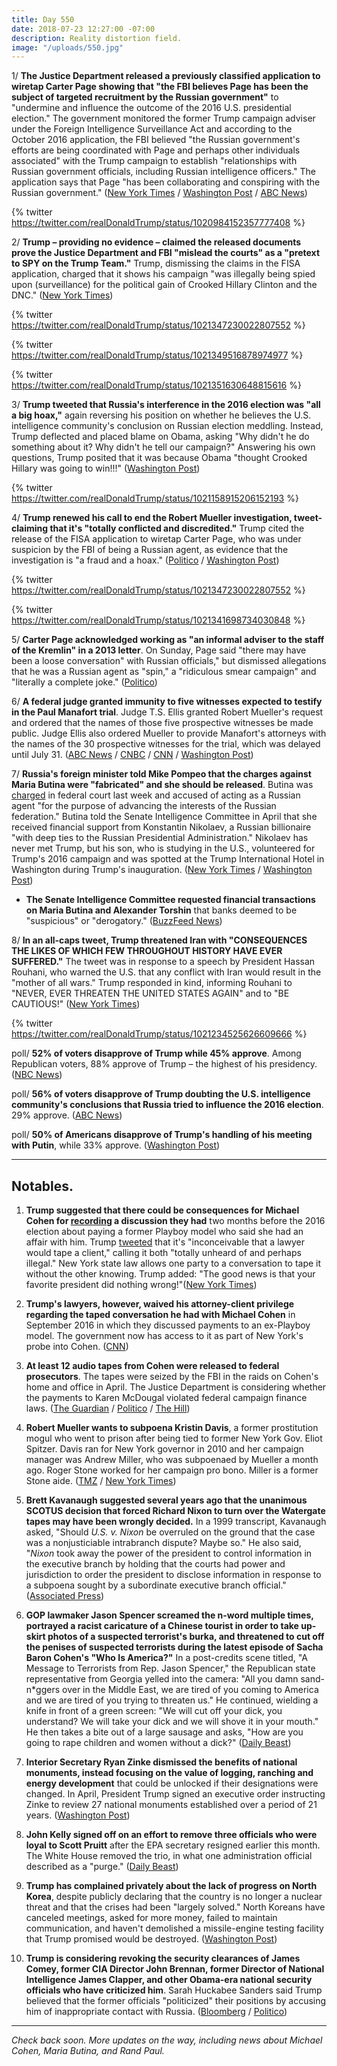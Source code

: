 ```yaml
---
title: Day 550
date: 2018-07-23 12:27:00 -07:00
description: Reality distortion field.
image: "/uploads/550.jpg"
---
```


1/ **The Justice Department released a previously classified application to wiretap Carter Page showing that "the FBI believes Page has been the subject of targeted recruitment by the Russian government"** to "undermine and influence the outcome of the 2016 U.S. presidential election." The government monitored the former Trump campaign adviser under the Foreign Intelligence Surveillance Act and according to the October 2016 application, the FBI believed "the Russian government's efforts are being coordinated with Page and perhaps other individuals associated" with the Trump campaign to establish "relationships with Russian government officials, including Russian intelligence officers." The application says that Page "has been collaborating and conspiring with the Russian government." ([New York Times](https://www.nytimes.com/2018/07/21/us/politics/carter-page-fisa.html) / [Washington Post](https://www.washingtonpost.com/world/national-security/justice-department-releases-application-to-wiretap-trump-campaign-adviser/2018/07/21/4afaeeac-8d3e-11e8-8aea-86e88ae760d8_story.html) / [ABC News](https://abcnews.go.com/Politics/fbi-believed-trump-campaign-aide-carter-page-recruited/story?id=56737033))

{% twitter https://twitter.com/realDonaldTrump/status/1020984152357777408 %}

2/ **Trump – providing no evidence – claimed the released documents prove the Justice Department and FBI "mislead the courts" as a "pretext to SPY on the Trump Team."** Trump, dismissing the claims in the FISA application, charged that it shows his campaign "was illegally being spied upon (surveillance) for the political gain of Crooked Hillary Clinton and the DNC." ([New York Times](https://www.nytimes.com/2018/07/22/us/politics/trump-fisa-carter-page.html))

{% twitter https://twitter.com/realDonaldTrump/status/1021347230022807552 %}

{% twitter https://twitter.com/realDonaldTrump/status/1021349516878974977 %}

{% twitter https://twitter.com/realDonaldTrump/status/1021351630648815616 %}

3/ **Trump tweeted that Russia's interference in the 2016 election was "all a big hoax,"** again reversing his position on whether he believes the U.S. intelligence community's conclusion on Russian election meddling. Instead, Trump deflected and placed blame on Obama, asking "Why didn't he do something about it? Why didn't he tell our campaign?" Answering his own questions, Trump posited that it was because Obama "thought Crooked Hillary was going to win!!!" ([Washington Post](https://www.washingtonpost.com/politics/trump-again-reverses-course-on-russian-interference-calls-it-all-a-big-hoax/2018/07/22/c8321528-8e13-11e8-b769-e3fff17f0689_story.html?utm_term=.d286c6f24f06))

{% twitter https://twitter.com/realDonaldTrump/status/1021158915206152193 %}

4/ **Trump renewed his call to end the Robert Mueller investigation, tweet-claiming that it's "totally conflicted and discredited."** Trump cited the release of the FISA application to wiretap Carter Page, who was under suspicion by the FBI of being a Russian agent, as evidence that the investigation is "a fraud and a hoax." ([Politico](https://www.politico.com/story/2018/07/23/trump-fisa-carter-page-735619) / [Washington Post](https://www.washingtonpost.com/politics/trump-calls-for-end-of-mueller-probe-saying-its-discredited-by-carter-page-surveillance/2018/07/23/c166c2a6-8e64-11e8-b769-e3fff17f0689_story.html))

{% twitter https://twitter.com/realDonaldTrump/status/1021347230022807552 %}

{% twitter https://twitter.com/realDonaldTrump/status/1021341698734030848 %}

5/ **Carter Page acknowledged working as "an informal adviser to the staff of the Kremlin" in a 2013 letter**. On Sunday, Page said "there may have been a loose conversation" with Russian officials," but dismissed allegations that he was a Russian agent as "spin," a "ridiculous smear campaign" and "literally a complete joke." ([Politico](https://www.politico.com/story/2018/07/22/carter-page-acknowledges-working-as-informal-adviser-to-russia-735559))

6/ **A federal judge granted immunity to five witnesses expected to testify in the Paul Manafort trial**. Judge T.S. Ellis granted Robert Mueller's request and ordered that the names of those five prospective witnesses be made public. Judge Ellis also ordered Mueller to provide Manafort's attorneys with the names of the 30 prospective witnesses for the trial, which was delayed until July 31. ([ABC News](https://abcnews.go.com/Politics/judge-grants-immunity-mueller-witnesses-manafort-seeks-trial/story?id=56761562) / [CNBC](https://www.cnbc.com/2018/07/23/five-witnesses-given-immunity-in-paul-manafort-case.html) / [CNN](https://www.cnn.com/2018/07/23/politics/manafort-witnesses-immunity/index.html) / [Washington Post](https://www.washingtonpost.com/local/public-safety/paul-manafort-wants-details-of-ukraine-political-work-kept-out-of-fraud-trial/2018/07/21/ee4ca568-8cf9-11e8-8aea-86e88ae760d8_story.html))

7/ **Russia's foreign minister told Mike Pompeo that the charges against Maria Butina were "fabricated" and she should be released**. Butina was [charged](https://whatthefuckjusthappenedtoday.com/2018/07/16/day-543/#5-the-justice-department-charged-a-r) in federal court last week and accused of acting as a Russian agent "for the purpose of advancing the interests of the Russian federation." Butina told the Senate Intelligence Committee in April that she received financial support from Konstantin Nikolaev, a Russian billionaire "with deep ties to the Russian Presidential Administration." Nikolaev has never met Trump, but his son, who is studying in the U.S., volunteered for Trump's 2016 campaign and was spotted at the Trump International Hotel in Washington during Trump's inauguration. ([New York Times](https://www.nytimes.com/2018/07/21/world/europe/butina-russia-pompeo.html) / [Washington Post](https://www.washingtonpost.com/politics/russian-billionaire-with-us-investments-backed-alleged-agent-maria-butina-according-to-a-person-familiar-with-her-senate-testimony/2018/07/22/dcaa7f48-8c58-11e8-a345-a1bf7847b375_story.html))

* **The Senate Intelligence Committee requested financial transactions on Maria Butina and Alexander Torshin** that banks deemed to be "suspicious" or "derogatory." ([BuzzFeed News](https://www.buzzfeednews.com/article/emmaloop/senate-committee-was-probing-alleged-russian-agents))

8/ **In an all-caps tweet, Trump threatened Iran with "CONSEQUENCES THE LIKES OF WHICH FEW THROUGHOUT HISTORY HAVE EVER SUFFERED."** The tweet was in response to a speech by President Hassan Rouhani, who warned the U.S. that any conflict with Iran would result in the "mother of all wars." Trump responded in kind, informing Rouhani to "NEVER, EVER THREATEN THE UNITED STATES AGAIN" and to "BE CAUTIOUS!" ([New York Times](https://www.nytimes.com/2018/07/22/world/middleeast/trump-threatens-iran-twitter.html))

{% twitter https://twitter.com/realDonaldTrump/status/1021234525626609666 %}

poll/ **52% of voters disapprove of Trump while 45% approve**. Among Republican voters, 88% approve of Trump – the highest of his presidency. ([NBC News](https://www.nbcnews.com/politics/first-read/nbc-wsj-poll-public-gives-trump-thumbs-down-russia-thumbs-n893266))

poll/ **56% of voters disapprove of Trump doubting the U.S. intelligence community's conclusions that Russia tried to influence the 2016 election**. 29% approve. ([ABC News](https://abcnews.go.com/Politics/public-support-trump-doubting-russian-interference-poll/story?id=56734301))

poll/ **50% of Americans disapprove of Trump's handling of his meeting with Putin**, while 33% approve. ([Washington Post](https://www.washingtonpost.com/politics/americans-give-trump-negative-marks-for-helsinki-performance/2018/07/22/832ec2be-8d19-11e8-a345-a1bf7847b375_story.html))

---

## Notables.

 1. **Trump suggested that there could be consequences for Michael Cohen for [recording](https://whatthefuckjusthappenedtoday.com/2018/07/20/day-547/#1-michael-cohen-recorded-a-conversat) a discussion they had** two months before the 2016 election about paying a former Playboy model who said she had an affair with him. Trump [tweeted](https://twitter.com/realDonaldTrump/status/1020642287725043712) that it's "inconceivable that a lawyer would tape a client," calling it both "totally unheard of and perhaps illegal." New York state law allows one party to a conversation to tape it without the other knowing. Trump added: "The good news is that your favorite president did nothing wrong!"([New York Times](https://www.nytimes.com/2018/07/21/us/politics/trump-signals-consequences-for-michael-cohen-over-secret-recording.html))

 2. **Trump's lawyers, however, waived his attorney-client privilege regarding the taped conversation he had with Michael Cohen** in September 2016  in which they discussed payments to an ex-Playboy model. The government now has access to it as part of New York's probe into Cohen. ([CNN](https://www.cnn.com/2018/07/21/politics/trump-cohen-recording-privilege/index.html))

 3. **At least 12 audio tapes from Cohen were released to federal prosecutors**. The tapes were seized by the FBI in the raids on Cohen's home and office in April. The Justice Department is considering whether the payments to Karen McDougal violated federal campaign finance laws. ([The Guardian](https://www.theguardian.com/us-news/2018/jul/23/michael-cohen-trump-tapes-latest-news-audio-files-payments) / [Politico](https://www.politico.com/story/2018/07/23/michael-cohen-tapes-seized-fbi-736041) / [The Hill](http://thehill.com/homenews/administration/398409-federal-prosecutors-received-12-audio-tapes-seized-from-cohen))

 4. **Robert Mueller wants to subpoena Kristin Davis**, a former prostitution mogul who went to prison after being tied to former New York Gov. Eliot Spitzer. Davis ran for New York governor in 2010 and her campaign manager was Andrew Miller, who was subpoenaed by Mueller a month ago. Roger Stone worked for her campaign pro bono. Miller is a former Stone aide. ([TMZ](https://www.tmz.com/2018/07/20/manhattan-madam-kristin-davis-subpoenaed-robert-mueller-trump/) / [New York Times](https://www.nytimes.com/2018/07/21/nyregion/manhattan-madam-kristin-davis-mueller.html))

 5. **Brett Kavanaugh suggested several years ago that the unanimous SCOTUS decision that forced Richard Nixon to turn over the Watergate tapes may have been wrongly decided.** In a 1999 transcript, Kavanaugh asked, "Should *U.S. v. Nixon* be overruled on the ground that the case was a nonjusticiable intrabranch dispute? Maybe so." He also said, "*Nixon* took away the power of the president to control information in the executive branch by holding that the courts had power and jurisdiction to order the president to disclose information in response to a subpoena sought by a subordinate executive branch official." ([Associated Press](https://www.apnews.com/3ea406469d344dd8b2527aed92da6365/High-court-nominee-gets-started-answering-questions))

 6. **GOP lawmaker Jason Spencer screamed the n-word multiple times, portrayed a racist caricature of a Chinese tourist in order to take up-skirt photos of a suspected terrorist's burka, and threatened to cut off the penises of suspected terrorists during the latest episode of Sacha Baron Cohen's "Who Is America?"** In a post-credits scene titled, "A Message to Terrorists from Rep. Jason Spencer," the Republican state representative from Georgia yelled into the camera: "All you damn sand-n\*ggers over in the Middle East, we are tired of you coming to America and we are tired of you trying to threaten us." He continued, wielding a knife in front of a green screen: "We will cut off your dick, you understand? We will take your dick and we will shove it in your mouth." He then takes a bite out of a large sausage and asks, "How are you going to rape children and women without a dick?" ([Daily Beast](https://www.thedailybeast.com/gop-lawmaker-jason-spencer-strips-screams-n-word-on-sacha-baron-cohens-who-is-america))

 7. **Interior Secretary Ryan Zinke dismissed the benefits of national monuments, instead focusing on the value of logging, ranching and energy development** that could be unlocked if their designations were changed. In April, President Trump signed an executive order instructing Zinke to review 27 national monuments established over a period of 21 years. ([Washington Post](https://www.washingtonpost.com/national/health-science/trump-administration-officials-dismissed-benefits-of-national-monuments/2018/07/23/5b8b1666-8b9a-11e8-a345-a1bf7847b375_story.html))

 8. **John Kelly signed off on an effort to remove three officials who were loyal to Scott Pruitt** after the EPA secretary resigned earlier this month. The White House removed the trio, in what one administration official described as a "purge." ([Daily Beast](https://www.thedailybeast.com/john-kelly-signed-off-on-a-purge-of-scott-pruitt-loyalists-from-epa))

 9. **Trump has complained privately about the lack of progress on North Korea**, despite publicly declaring that the country is no longer a nuclear threat and that the crises had been "largely solved." North Koreans have canceled meetings, asked for more money, failed to maintain communication, and haven't demolished a missile-engine testing facility that Trump promised would be destroyed. ([Washington Post](https://www.washingtonpost.com/world/national-security/in-private-trump-vents-his-frustration-over-lack-of-progress-on-north-korea/2018/07/21/f6adef88-da7d-403e-9ec8-47d7876fa1de_story.html))

10. **Trump is considering revoking the security clearances of James Comey, former CIA Director John Brennan, former Director of National Intelligence James Clapper, and other Obama-era national security officials who have criticized him**. Sarah Huckabee Sanders said Trump believed that the former officials "politicized" their positions by accusing him of inappropriate contact with Russia. ([Bloomberg](https://www.bloomberg.com/news/articles/2018-07-23/trump-weighs-revoking-security-clearances-for-comey-brennan) / [Politico](https://www.politico.com/story/2018/07/23/white-house-trump-considering-revoking-clearances-from-former-cia-fbi-chiefs-735968))

---

*Check back soon. More updates on the way, including news about Michael Cohen, Maria Butina, and Rand Paul.*